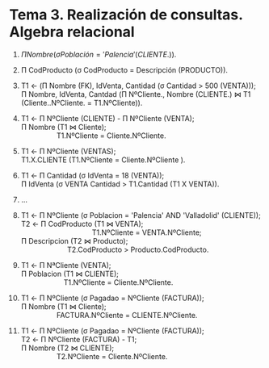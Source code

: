 # Tema 3. Realización de consultas. Algebra relacional 

1. $\Pi Nombre (σ Población = 'Palencia' (CLIENTE.)).$

2. Π CodProducto (σ CodProducto = Descripción (PRODUCTO)).

3. T1 <- (Π Nombre (FK), IdVenta, Cantidad (σ Cantidad > 500 (VENTA))); <br>
   Π Nombre, IdVenta, Cantdad (Π NºCliente., Nombre (CLIENTE.) ⋈ T1 (Cliente..NºCliente. = T1.NºCliente)).

4. T1 <- Π NºCliente (CLIENTE) - Π NºCliente (VENTA); <br>
   Π Nombre (T1 ⋈ Cliente); <br>
   &emsp;&emsp;&emsp;&emsp;&emsp;T1.NºCliente = Cliente.NºCliente.

5. T1 <- Π NºCliente (VENTAS); <br>
   T1.X.CLIENTE (T1.NºCliente = Cliente.NºCliente ).

6. T1 <- Π Cantidad (σ IdVenta = 18 (VENTA)); <br>
   Π IdVenta (σ VENTA Cantidad > T1.Cantidad (T1 X VENTA)).

7. ...

8. T1 <- Π NºCliente (σ Poblacion = 'Palencia' AND 'Valladolid' (CLIENTE)); <br>
   T2 <- Π CodProducto (T1 ⋈ VENTA); <br>
   &emsp;&emsp;&emsp;&emsp;&emsp;&emsp;&emsp;&emsp;&emsp;&emsp;T1.NºCliente = VENTA.NºCliente;  <br>
   Π Descripcion (T2 ⋈ Producto); <br>
   &emsp;&emsp;&emsp;&emsp;&emsp;&emsp;&ensp;T2.CodProducto > Producto.CodProducto.

9. T1 <- Π NªCliente (VENTA); <br>
   Π Poblacion (T1 ⋈ CLIENTE); <br>
   &emsp;&emsp;&emsp;&emsp;&emsp;&emsp;T1.NºCliente = Cliente.NºCliente.

10. T1 <- Π NºCliente (σ Pagadao = NºCliente (FACTURA)); <br>
    Π Nombre (T1 ⋈ Cliente); <br>
    &emsp;&emsp;&emsp;&emsp;&emsp;FACTURA.NºCliente = CLIENTE.NºCliente.

11. T1 <- Π NºCliente (σ Pagadao = NºCliente (FACTURA)); <br>
    T2 <- Π NºCliente (FACTURA) - T1; <br>
    Π Nombre (T2 ⋈ CLIENTE); <br>
    &emsp;&emsp;&emsp;&emsp;&emsp;T2.NºCliente = Cliente.NºCliente.
